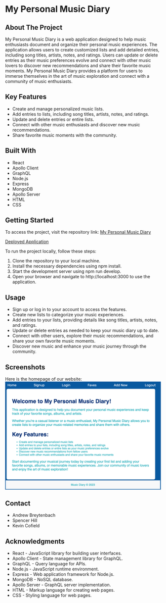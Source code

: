 # My Personal Music Diary

## About The Project 
My Personal Music Diary is a web application designed to help music enthusiasts document and organize their personal music experiences. The application allows users to create customized lists and add detailed entries, including song titles, artists, notes, and ratings. Users can update or delete entries as their music preferences evolve and connect with other music lovers to discover new recommendations and share their favorite music moments. My Personal Music Diary provides a platform for users to immerse themselves in the art of music exploration and connect with a community of music enthusiasts.

## Key Features
* Create and manage personalized music lists.
* Add entries to lists, including song titles, artists, notes, and ratings.
* Update and delete entries or entire lists.
* Connect with other music enthusiasts and discover new music recommendations.
* Share favorite music moments with the community.

## Built With
* React
* Apollo Client
* GraphQL
* Node.js
* Express
* MongoDB
* Apollo Server
* HTML
* CSS

## Getting Started
To access the project, visit the repository link: [My Personal Music Diary](https://github.com/andrewbreytenbach/project-3 )

[Deployed Application](https://group7-songnotes-1a2024634663.herokuapp.com/)

To run the project locally, follow these steps:

1. Clone the repository to your local machine.
2. Install the necessary dependencies using npm install.
3. Start the development server using npm run develop.
4. Open your browser and navigate to http://localhost:3000 to use the application.

## Usage
* Sign up or log in to your account to access the features.
* Create new lists to categorize your music experiences.
* Add entries to your lists, providing details like song titles, artists, notes, and ratings.
* Update or delete entries as needed to keep your music diary up to date.
* Connect with other users, explore their music recommendations, and share your own favorite music moments.
* Discover new music and enhance your music journey through the community.

## Screenshots
Here is the homepage of our website: 
![Homepage](./Screenshot.png)

## Contact
* Andrew Breytenbach
* Spencer Hill
* Kevin Cofield
  

## Acknowledgments
* React - JavaScript library for building user interfaces.
* Apollo Client - State management library for GraphQL.
* GraphQL - Query language for APIs.
* Node.js - JavaScript runtime environment.
* Express - Web application framework for Node.js.
* MongoDB - NoSQL database.
* Apollo Server - GraphQL server implementation.
* HTML - Markup language for creating web pages.
* CSS - Styling language for web pages.
